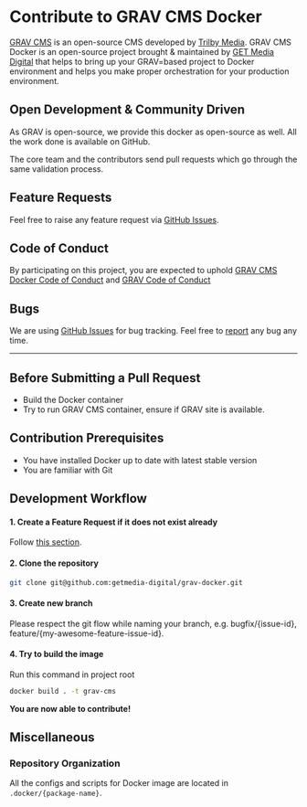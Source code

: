 # Contribute to GRAV CMS Docker

[GRAV CMS](https://getgrav.org/) is an open-source CMS developed by [Trilby Media](http://trilbymedia.com/). GRAV CMS Docker is an open-source project brought & maintained by [GET Media Digital](https://getmedia.digital) that helps to bring up your GRAV=based project to Docker environment and helps you make proper orchestration for your production environment. 


## Open Development & Community Driven

As GRAV is open-source, we provide this docker as open-source as well. All the work done is available on GitHub. 

The core team and the contributors send pull requests which go through the same validation process.

## Feature Requests

Feel free to raise any feature request via [GitHub Issues](https://github.com/getmedia-digital/grav-docker/issues).

## Code of Conduct

By participating on this project, you are expected to uphold [GRAV CMS Docker Code of Conduct](CODE_OF_CONDUCT.md) and [GRAV Code of Conduct](https://github.com/getgrav/grav/blob/develop/CODE_OF_CONDUCT.md) 

## Bugs

We are using [GitHub Issues](https://github.com/getmedia-digital/grav-docker/issues) for bug tracking. Feel free to [report](https://github.com/getmedia-digital/grav-docker/issues/new) any bug any time. 

---

## Before Submitting a Pull Request

* Build the Docker container
* Try to run GRAV CMS container, ensure if GRAV site is available.

## Contribution Prerequisites

* You have installed Docker up to date with latest stable version
* You are familiar with Git

## Development Workflow

#### 1. Create a Feature Request if it does not exist already

Follow [this section](#feature-requests).

#### 2. Clone the repository

```bash
git clone git@github.com:getmedia-digital/grav-docker.git
```

#### 3. Create new branch

Please respect the git flow while naming your branch, e.g. bugfix/{issue-id}, feature/{my-awesome-feature-issue-id}.

#### 4. Try to build the image

Run this command in project root

```bash
docker build . -t grav-cms
```

**You are now able to contribute!**

## Miscellaneous

### Repository Organization

All the configs and scripts for Docker image are located in `.docker/{package-name}`.
